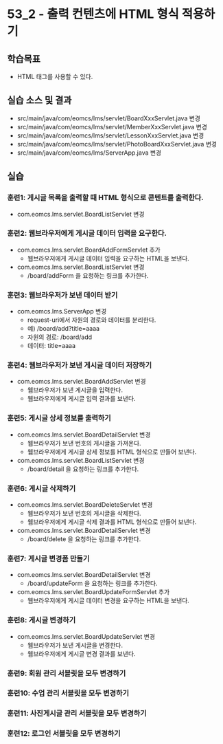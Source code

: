 # 53_2 - 출력 컨텐츠에 HTML 형식 적용하기

## 학습목표

- HTML 태그를 사용할 수 있다.

## 실습 소스 및 결과

- src/main/java/com/eomcs/lms/servlet/BoardXxxServlet.java 변경
- src/main/java/com/eomcs/lms/servlet/MemberXxxServlet.java 변경
- src/main/java/com/eomcs/lms/servlet/LessonXxxServlet.java 변경
- src/main/java/com/eomcs/lms/servlet/PhotoBoardXxxServlet.java 변경
- src/main/java/com/eomcs/lms/ServerApp.java 변경

## 실습  

### 훈련1: 게시글 목록을 출력할 때 HTML 형식으로 콘텐트를 출력한다.

- com.eomcs.lms.servlet.BoardListServlet 변경

### 훈련2: 웹브라우저에게 게시글 데이터 입력을 요구한다.

- com.eomcs.lms.servlet.BoardAddFormServlet 추가
  - 웹브라우저에게 게시글 데이터 입력을 요구하는 HTML을 보낸다.
- com.eomcs.lms.servlet.BoardListServlet 변경
  - /board/addForm 을 요청하는 링크를 추가한다.


### 훈련3: 웹브라우저가 보낸 데이터 받기

- com.eomcs.lms.ServerApp 변경
  - request-uri에서 자원의 경로와 데이터를 분리한다.
  - 예) /board/add?title=aaaa
  - 자원의 경로: /board/add
  - 데이터: title=aaaa

### 훈련4: 웹브라우저가 보낸 게시글 데이터 저장하기

- com.eomcs.lms.servlet.BoardAddServlet 변경
  - 웹브라우저가 보낸 게시글을 입력한다.
  - 웹브라우저에게 게시글 입력 결과를 보낸다.

### 훈련5: 게시글 상세 정보를 출력하기

- com.eomcs.lms.servlet.BoardDetailServlet 변경
  - 웹브라우저가 보낸 번호의 게시글을 가져온다.
  - 웹브라우저에게 게시글 상세 정보를 HTML 형식으로 만들어 보낸다.
- com.eomcs.lms.servlet.BoardListServlet 변경
  - /board/detail 을 요청하는 링크를 추가한다.  
  
### 훈련6: 게시글 삭제하기

- com.eomcs.lms.servlet.BoardDeleteServlet 변경
  - 웹브라우저가 보낸 번호의 게시글을 삭제한다.
  - 웹브라우저에게 게시글 삭제 결과를 HTML 형식으로 만들어 보낸다.
- com.eomcs.lms.servlet.BoardDetailServlet 변경
  - /board/delete 을 요청하는 링크를 추가한다.
  
### 훈련7: 게시글 변경폼 만들기

- com.eomcs.lms.servlet.BoardDetailServlet 변경
  - /board/updateForm 을 요청하는 링크를 추가한다.
- com.eomcs.lms.servlet.BoardUpdateFormServlet 추가
  - 웹브라우저에게 게시글 데이터 변경을 요구하는 HTML을 보낸다.

### 훈련8: 게시글 변경하기

- com.eomcs.lms.servlet.BoardUpdateServlet 변경
  - 웹브라우저가 보낸 게시글을 변경한다.
  - 웹브라우저에게 게시글 변경 결과를 보낸다.
  
### 훈련9: 회원 관리 서블릿을 모두 변경하기

### 훈련10: 수업 관리 서블릿을 모두 변경하기

### 훈련11: 사진게시글 관리 서블릿을 모두 변경하기

### 훈련12: 로그인 서블릿을 모두 변경하기
  
  